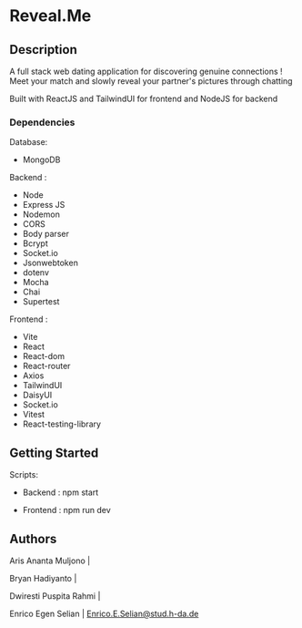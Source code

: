 # Reveal.Me

## Description

A full stack web dating application for discovering genuine connections ! Meet your match and slowly reveal your partner's pictures through chatting

Built with ReactJS and TailwindUI for frontend and NodeJS for backend

### Dependencies

Database:
- MongoDB

Backend :

- Node
- Express JS
- Nodemon
- CORS
- Body parser
- Bcrypt
- Socket.io
- Jsonwebtoken
- dotenv
- Mocha
- Chai
- Supertest

Frontend :

- Vite
- React
- React-dom
- React-router
- Axios
- TailwindUI
- DaisyUI
- Socket.io
- Vitest
- React-testing-library

## Getting Started
Scripts:

- Backend : npm start

- Frontend : npm run dev

## Authors
Aris Ananta Muljono | 

Bryan Hadiyanto | 

Dwiresti Puspita Rahmi |

Enrico Egen Selian | Enrico.E.Selian@stud.h-da.de
